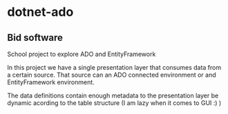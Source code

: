 # dotnet-ado

## Bid software

School project to explore ADO and EntityFramework

In this project we have a single presentation layer that consumes data from a certain source. 
That source can an ADO connected environment or and EntityFramework environment.

The data definitions contain enough metadata to the presentation layer be dynamic acording to the table structure (I
am lazy when it comes to GUI :) )
